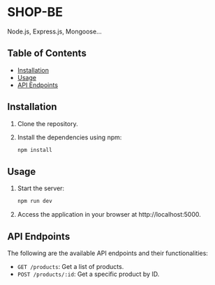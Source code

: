 # SHOP-BE

Node.js, Express.js, Mongoose...

## Table of Contents

- [Installation](#installation)
- [Usage](#usage)
- [API Endpoints](#api-endpoints)

## Installation

1. Clone the repository.
2. Install the dependencies using npm:

   ```bash
   npm install
   
## Usage

1. Start the server:

   ```bash
   npm run dev
2. Access the application in your browser at http://localhost:5000.

## API Endpoints

The following are the available API endpoints and their functionalities:

- `GET /products`: Get a list of products.
- `POST /products/:id`: Get a specific product by ID.
   
